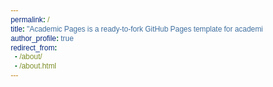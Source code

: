 ```yaml
---
permalink: /
title: "Academic Pages is a ready-to-fork GitHub Pages template for academic personal websites"
author_profile: true
redirect_from: 
  - /about/
  - /about.html
---
```

<!DOCTYPE html>
<html lang="zh-CN">
<head>
    <meta charset="UTF-8">
    <meta name="viewport" content="width=device-width, initial-scale=1.0">
    <title>我的第一个网页</title>
    <style>
        * {
            margin: 0;
            padding: 0;
            box-sizing: border-box;
            font-family: 'STKaiti', '华文楷体', sans-serif;
        }

        body {
            font-family: 'Microsoft YaHei', sans-serif;
            line-height: 1.8;
            background-color: #f0f0f0;
        }
        input, textarea, button {
            font-family: 'STKaiti', '华文楷体', sans-serif;
            font-size: 1.1em; /* 放大表单文字 */
            padding: 8px;
        }
        header {
            background-color: #333;
            color: white;
            text-align: center;
            padding: 2rem;
        }

        nav {
            background-color: #444;
            padding: 1rem;
            position: sticky;
            top: 0;
        }

        nav ul {
            display: flex;
            justify-content: center;
            list-style: none;
        }

        nav a {
            color: white;
            text-decoration: none;
            padding: 1rem 2rem;
            transition: all 0.3s;
        }

        nav a:hover {
            background-color: #555;
        }

        .container {
            max-width: 1200px;
            margin: 0 auto;
            padding: 2rem;
        }

        .card {
            background-color: white;
            border-radius: 8px;
            padding: 2rem;
            margin: 1rem 0;
            box-shadow: 0 2px 5px rgba(0,0,0,0.1);
        }

        footer {
            background-color: #333;
            color: white;
            text-align: center;
            padding: 1rem;
            position: fixed;
            bottom: 0;
            width: 100%;
        }

        @media (max-width: 768px) {
            nav ul {
                flex-direction: column;
                text-align: center;
            }
        }
    </style>
</head>
<body>
    <header>
        <h1>欢迎来到我的网站</h1>
        <p>这是一个响应式网页设计示例</p>
    </header>

    <nav>
        <ul>
            <li><a href="#home">首页</a></li>
            <li><a href="#about">下载</a></li>
        </ul>
    </nav>

    <div class="container">
        <div class="card">
            <h2>最新动态</h2>
            <p>这里是网站的主要内容区域...</p>
            <ul>
                <li>项目一：响应式网页设计</li>
                <li>项目二：移动端适配方案</li>
                <li>项目三：前端开发技术</li>
            </ul>
        </div>

       
        <!-- 直接下载链接 -->
        <a href="//downloads//file.zip" download>
            立即下载素材包 (ZIP)
        </a>
    </div>

    <footer>
        <p>© 2023 我的网站 版权所有</p>
    </footer>


    </script>
</body>
</html>
